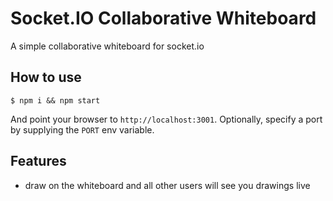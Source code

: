 
# Socket.IO Collaborative Whiteboard

A simple collaborative whiteboard for socket.io

## How to use

```
$ npm i && npm start
```

And point your browser to `http://localhost:3001`. Optionally, specify
a port by supplying the `PORT` env variable.

## Features

- draw on the whiteboard and all other users will see you drawings live
